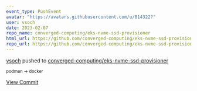 ```yaml
---
event_type: PushEvent
avatar: "https://avatars.githubusercontent.com/u/814322?"
user: vsoch
date: 2023-02-07
repo_name: converged-computing/eks-nvme-ssd-provisioner
html_url: https://github.com/converged-computing/eks-nvme-ssd-provisioner/commit/72c98bc28269b1df43e92af0464f928e8d27d8ad
repo_url: https://github.com/converged-computing/eks-nvme-ssd-provisioner
---
```


<a href='https://github.com/vsoch' target='_blank'>vsoch</a> pushed to <a href='https://github.com/converged-computing/eks-nvme-ssd-provisioner' target='_blank'>converged-computing/eks-nvme-ssd-provisioner</a>

<small>podman -> docker</small>

<a href='https://github.com/converged-computing/eks-nvme-ssd-provisioner/commit/72c98bc28269b1df43e92af0464f928e8d27d8ad' target='_blank'>View Commit</a>